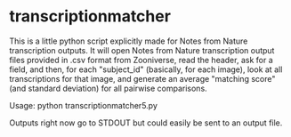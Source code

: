 transcriptionmatcher
====================

This is a little python script explicitly made for Notes from Nature transcription outputs. 
It will open Notes from Nature transcription output files provided in .csv format from Zooniverse, read the header, ask for a field, and then, for each "subject_id" (basically, for each image), look at all transcriptions for that image, and generate an average "matching score" (and standard deviation) for all pairwise comparisons.

Usage:  python transcriptionmatcher5.py

Outputs right now go to STDOUT but could easily be sent to an output file.
